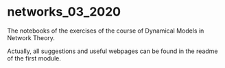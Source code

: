 # networks_03_2020

The notebooks of the exercises of the course of Dynamical Models in Network Theory.

Actually, all suggestions and useful webpages can be found in the readme of the first module.
